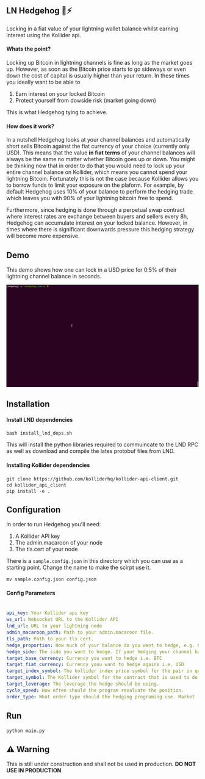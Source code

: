 ## LN Hedgehog 🦔⚡

Locking in a fiat value of your lightning wallet balance whilst earning interest using the Kollider api.

#### Whats the point?

Locking up Bitcoin in lightning channels is fine as long as the market goes up. However, as soon as the Bitcoin price starts to go sideways or even down the cost of capital is usually higher than your return. In these times you ideally want to be able to 

1. Earn interest on your locked Bitcoin
2. Protect yourself from dowside risk (market going down)

This is what Hedgehog tying to achieve.

#### How does it work?

In a nutshell Hedgehog looks at your channel balances and automatically short sells Bitcoin against the fiat currency of your choice (currently only USD). This means that the value **in fiat terms** of your channel balances will always be the same no matter whether Bitcoin goes up or down. You might be thinking now that in order to do that you would need to lock up your entire channel balance on Kollider, which means you cannot spend your lightning Bitcoin. Fortunately this is not the case because Kollider allows you to borrow funds to limit your exposure on the plaform. For example, by default Hedgehog uses 10% of your balance to perform the hedging trade which leaves you with 90% of your lightning bitcoin free to spend.

Furthermore, since hedging is done through a perpetual swap contract where interest rates are exchange between buyers and sellers every 8h, Hedgehog can accumulate interest on your locked balance. However, in times where there is significant downwards pressure this hedging strategy will become more expensive.

## Demo
This demo shows how one can lock in a USD price for 0.5% of their lightning channel balance in seconds.

![Alt Text](demo.gif)

## Installation
#### Install LND dependencies
```shell
bash install_lnd_deps.sh
```
This will install the python libraries required to commuincate to the LND RPC as well as download and compile the lates protobuf files from LND.

#### Installing Kollider dependencies

```shell
git clone https://github.com/kolliderhq/kollider-api-client.git
cd kollider_api_client
pip install -e .
```

## Configuration

In order to run Hedgehog you'll need:

1. A Kollider API key
2. The admin.macaroon of your node
3. The tls.cert of your node

There is a `sample.config.json` in this directory which you can use as a starting point. Change the name to make the scirpt use it.
```
mv sample.config.json config.json
```
#### Config Parameters
```yml

api_key: Your Kollider api key
ws_url: Websocket URL to the Kollider API
lnd_url: URL to your lightning node 
admin_macaroon_path: Path to your admin.macaroon file.
tls_path: Path to your tls cert.
hedge_proportion: How much of your balance do you want to hedge, e.g. 0.01 = 1%
hedge_side: The side you want to hedge. If your hedging your channel balance it should be `Bid`
target_base_currency: Currency you want to hedge i.e. BTC
target_fiat_currency: Currency youu want to hedge agains i.e. USD
target_index_symbol: The kollider index price symbol for the pair in question.
target_symbol: The Kollider symbol for the contract that is used to do the hedge.
target_leverage: The leverage the hedge should be using.
cycle_speed: How often should the program revaluate the position.
order_type: What order type should the hedging programing use. Market | Limit


```

## Run 

```shell
python main.py
```

## ⚠️ Warning

This is still under construction and shall not be used in production. **DO NOT USE IN PRODUCTION**
